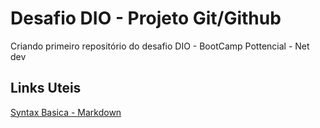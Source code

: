 # Desafio DIO - Projeto Git/Github

Criando primeiro repositório do desafio DIO - BootCamp Pottencial - Net dev

## Links Uteis

[Syntax Basica - Markdown](https://www.markdownguide.org/cheat-sheet/)
